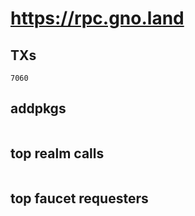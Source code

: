 # https://rpc.gno.land

## TXs
```
7060
```

## addpkgs
```
```

## top realm calls
```
```

## top faucet requesters
```
```

